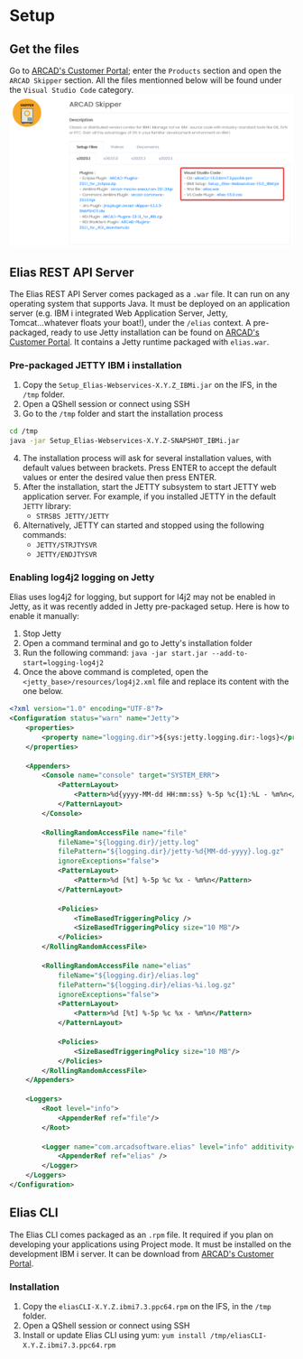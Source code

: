 # Setup
## Get the files
Go to [ARCAD's Customer Portal](https://portal.arcadsoftware.com/); enter the `Products` section and open the `ARCAD Skipper` section. All the files mentionned below will be found under the `Visual Studio Code` category.
![portal_001](../assets/portal_001.png)

## Elias REST API Server
The Elias REST API Server comes packaged as a `.war` file. It can run on any operating system that supports Java. It must be deployed on an application server (e.g. IBM i integrated Web Application Server, Jetty, Tomcat...whatever floats your boat!), under the `/elias` context.
A pre-packaged, ready to use Jetty installation can be found on [ARCAD's Customer Portal](https://portal.arcadsoftware.com/). It contains a Jetty runtime packaged with `elias.war`.

### Pre-packaged JETTY IBM i installation
1. Copy the `Setup_Elias-Webservices-X.Y.Z_IBMi.jar` on the IFS, in the `/tmp` folder.
2. Open a QShell session or connect using SSH
3. Go to the `/tmp` folder and start the installation process
```bash
cd /tmp
java -jar Setup_Elias-Webservices-X.Y.Z-SNAPSHOT_IBMi.jar
```
4. The installation process will ask for several installation values, with default values between brackets. Press ENTER to accept the default values or enter the desired value then press ENTER.
5. After the installation, start the JETTY subsystem to start JETTY web application server. For example, if you installed JETTY in the default `JETTY` library: 
    - `STRSBS JETTY/JETTY`
6. Alternatively, JETTY can started and stopped using the following commands:
    - `JETTY/STRJTYSVR`
    - `JETTY/ENDJTYSVR`

### Enabling log4j2 logging on Jetty
Elias uses log4j2 for logging, but support for l4j2 may not be enabled in Jetty, as it was recently added in Jetty pre-packaged setup. Here is how to enable it manually:
1. Stop Jetty
2. Open a command terminal and go to Jetty's installation folder
3. Run the following command: `java -jar start.jar --add-to-start=logging-log4j2`
4. Once the above command is completed, open the `<jetty_base>/resources/log4j2.xml` file and replace its content with the one below.
```xml
<?xml version="1.0" encoding="UTF-8"?>
<Configuration status="warn" name="Jetty">
    <properties>
        <property name="logging.dir">${sys:jetty.logging.dir:-logs}</property>
    </properties>

    <Appenders>
        <Console name="console" target="SYSTEM_ERR">
            <PatternLayout>
                <Pattern>%d{yyyy-MM-dd HH:mm:ss} %-5p %c{1}:%L - %m%n</Pattern>
            </PatternLayout>
        </Console>

        <RollingRandomAccessFile name="file"
            fileName="${logging.dir}/jetty.log"
            filePattern="${logging.dir}/jetty-%d{MM-dd-yyyy}.log.gz"
            ignoreExceptions="false">
            <PatternLayout>
                <Pattern>%d [%t] %-5p %c %x - %m%n</Pattern>
            </PatternLayout>

            <Policies>
                <TimeBasedTriggeringPolicy />
                <SizeBasedTriggeringPolicy size="10 MB"/>
            </Policies>
        </RollingRandomAccessFile>

        <RollingRandomAccessFile name="elias"
            fileName="${logging.dir}/elias.log"
            filePattern="${logging.dir}/elias-%i.log.gz"
            ignoreExceptions="false">
            <PatternLayout>
                <Pattern>%d [%t] %-5p %c %x - %m%n</Pattern>
            </PatternLayout>

            <Policies>
                <SizeBasedTriggeringPolicy size="10 MB"/>
            </Policies>
        </RollingRandomAccessFile>
    </Appenders>

    <Loggers>
        <Root level="info">
            <AppenderRef ref="file"/>
        </Root>
        
        <Logger name="com.arcadsoftware.elias" level="info" additivity="false">
            <AppenderRef ref="elias" />
        </Logger>
    </Loggers>
</Configuration>
```

## Elias CLI
The Elias CLI comes packaged as an `.rpm` file. It required if you plan on developing your applications using Project mode. It must be installed on the development IBM i server. It can be download from [ARCAD's Customer Portal](https://portal.arcadsoftware.com/).

### Installation
1. Copy the `eliasCLI-X.Y.Z.ibmi7.3.ppc64.rpm` on the IFS, in the `/tmp` folder.
2. Open a QShell session or connect using SSH
3. Install or update Elias CLI using yum: `yum install /tmp/eliasCLI-X.Y.Z.ibmi7.3.ppc64.rpm`